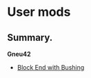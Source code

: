 # User mods

## Summary.
**Gneu42**
* [Block End with Bushing](gneu42/block_end_with_bushings)           
